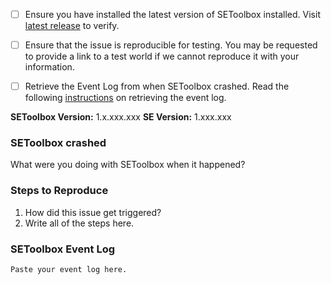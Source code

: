 - [ ] Ensure you have installed the latest version of SEToolbox installed. Visit [latest release](https://github.com/midspace/SEToolbox/releases/latest) to verify.
- [ ] Ensure that the issue is reproducible for testing. You may be requested to provide a link to a test world if we cannot reproduce it with your information.
- [ ] Retrieve the Event Log from when SEToolbox crashed. Read the following [instructions](https://github.com/midspace/SEToolbox/wiki/Reporting-bugs) on retrieving the event log.


**SEToolbox Version:** 1.x.xxx.xxx
**SE Version:** 1.xxx.xxx

### SEToolbox crashed
What were you doing with SEToolbox when it happened?

### Steps to Reproduce
1. How did this issue get triggered?
2. Write all of the steps here.

### SEToolbox Event Log
```
Paste your event log here.
```